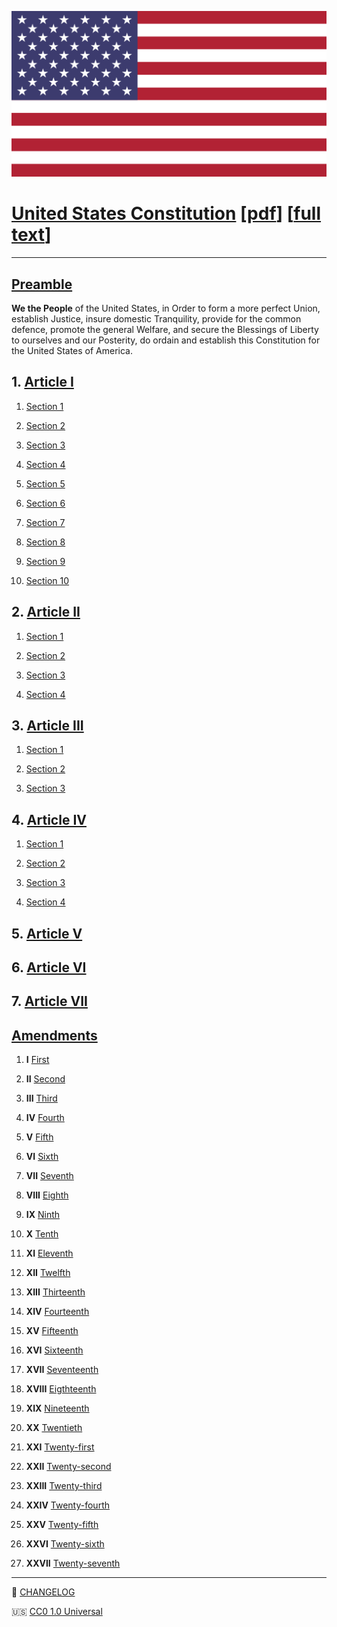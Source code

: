 ![](00_header/united-states-flag.png)

# [United States Constitution](https://en.wikipedia.org/wiki/Constitution_of_the_United_States#Original_frame) [[pdf](United%20States%20Constitution.pdf)] [[full text](United%20States%20Constitution.md)]

---

## [Preamble](https://en.wikipedia.org/wiki/Preamble_to_the_United_States_Constitution)

**We the People** of the United States, in Order to form a more perfect Union, establish Justice, insure domestic Tranquility, provide for the common defence, promote the general Welfare, and secure the Blessings of Liberty to ourselves and our Posterity, do ordain and establish this Constitution for the United States of America.

## 1. [Article I](01_article1/article1.md)

1. [Section 1](01_article1/article1.md#section-1)

2. [Section 2](01_article1/article1.md#section-2)

3. [Section 3](01_article1/article1.md#section-3)

4. [Section 4](01_article1/article1.md#section-4)

5. [Section 5](01_article1/article1.md#section-5)

6. [Section 6](01_article1/article1.md#section-6)

7. [Section 7](01_article1/article1.md#section-7)

8. [Section 8](01_article1/article1.md#section-8)

9. [Section 9](01_article1/article1.md#section-9)

10. [Section 10](01_article1/article1.md#section-10)

## 2. [Article II](02_article2/article2.md)

1. [Section 1](02_article2/article2.md#section-1)

2. [Section 2](02_article2/article2.md#section-2)

3. [Section 3](02_article2/article2.md#section-3)

4. [Section 4](02_article2/article2.md#section-4)

## 3. [Article III](03_article3/article3.md)

1. [Section 1](03_article3/article3.md#section-1)

2. [Section 2](03_article3/article3.md#section-2)

3. [Section 3](03_article3/article3.md#section-3)

## 4. [Article IV](04_article4/article4.md)

1. [Section 1](04_article4/article4.md#section-1)

2. [Section 2](04_article4/article4.md#section-2)

3. [Section 3](04_article4/article4.md#section-3)

4. [Section 4](04_article4/article4.md#section-4)

## 5. [Article V](05_article5/article5.md)

## 6. [Article VI](./06_article6/article6.md)

## 7. [Article VII](07_article7/article7.md)

## [Amendments](tmp/amendments.md)

1. **I** [First](08_amendments/amendment01.md)

2. **II** [Second](08_amendments/amendment02.md)

3. **III** [Third](08_amendments/amendment03.md)

4. **IV** [Fourth](08_amendments/amendment04.md)

5. **V** [Fifth](08_amendments/amendment05.md)

6. **VI** [Sixth](08_amendments/amendment06.md)

7. **VII** [Seventh](08_amendments/amendment07.md)

8. **VIII** [Eighth](08_amendments/amendment08.md)

9. **IX** [Ninth](08_amendments/amendment09.md)

10. **X** [Tenth](08_amendments/amendment10.md)

11. **XI** [Eleventh](08_amendments/amendment11.md)

12. **XII** [Twelfth](08_amendments/amendment12.md)

13. **XIII** [Thirteenth](08_amendments/amendment13.md)

14. **XIV** [Fourteenth](08_amendments/amendment14.md)

15. **XV** [Fifteenth](08_amendments/amendment15.md)

16. **XVI** [Sixteenth](08_amendments/amendment16.md)

17. **XVII** [Seventeenth](08_amendments/amendment17.md)

18. **XVIII** [Eigthteenth](08_amendments/amendment18.md)

19. **XIX** [Nineteenth](08_amendments/amendment19.md)

20. **XX** [Twentieth](08_amendments/amendment20.md)

21. **XXI** [Twenty-first](08_amendments/amendment21.md)

22. **XXII** [Twenty-second](08_amendments/amendment22.md)

23. **XXIII** [Twenty-third](08_amendments/amendment23.md)

24. **XXIV** [Twenty-fourth](08_amendments/amendment24.md)

25. **XXV** [Twenty-fifth](08_amendments/amendment25.md)

26. **XXVI** [Twenty-sixth](08_amendments/amendment26.md)

27. **XXVII** [Twenty-seventh](08_amendments/amendment27.md)

---

📝 [CHANGELOG](CHANGELOG.md)

🇺🇸 [CC0 1.0 Universal](LICENSE)
